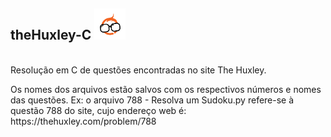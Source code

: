 ## theHuxley-C <img width="50px" src="https://github.com/celsopa/theHuxley/blob/master/hux.png?raw=true">
<div style="display: inline_block"><br>
   Resolução em C de questões encontradas no site The Huxley.
  <p>
    Os nomes dos arquivos estão salvos com os respectivos números e nomes das questões. Ex: o arquivo 788 - Resolva um Sudoku.py refere-se à questão 788 do site, cujo endereço web é: https://thehuxley.com/problem/788
  </p>
</div> 
